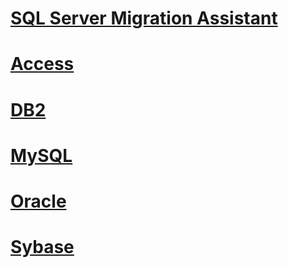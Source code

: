 # [SQL Server Migration Assistant](sql-server-migration-assistant.md)
# [Access](./access/TOC.md)
# [DB2](./db2/TOC.md)
# [MySQL](./mysql/TOC.md)
# [Oracle](./oracle/TOC.md)
# [Sybase](./sybase/TOC.md)